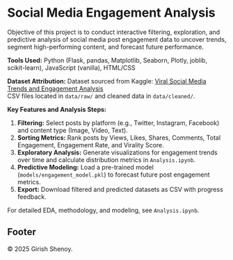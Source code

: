 # Social Media Engagement Analysis

Objective of this project is to conduct interactive filtering, exploration, and predictive analysis of social media post engagement data to uncover trends, segment high-performing content, and forecast future performance.

**Tools Used:** Python (Flask, pandas, Matplotlib, Seaborn, Plotly, joblib, scikit-learn), JavaScript (vanilla), HTML/CSS

**Dataset Attribution:**
Dataset sourced from Kaggle: [Viral Social Media Trends and Engagement Analysis](https://www.kaggle.com/datasets/atharvasoundankar/viral-social-media-trends-and-engagement-analysis)  
CSV files located in `data/raw/` and cleaned data in `data/cleaned/`.

**Key Features and Analysis Steps:**
1. **Filtering:** Select posts by platform (e.g., Twitter, Instagram, Facebook) and content type (Image, Video, Text).
2. **Sorting Metrics:** Rank posts by Views, Likes, Shares, Comments, Total Engagement, Engagement Rate, and Virality Score.
3. **Exploratory Analysis:** Generate visualizations for engagement trends over time and calculate distribution metrics in `Analysis.ipynb`.
4. **Predictive Modeling:** Load a pre-trained model (`models/engagement_model.pkl`) to forecast future post engagement metrics.
5. **Export:** Download filtered and predicted datasets as CSV with progress feedback.

For detailed EDA, methodology, and modeling, see `Analysis.ipynb`.

## Footer

© 2025 Girish Shenoy.